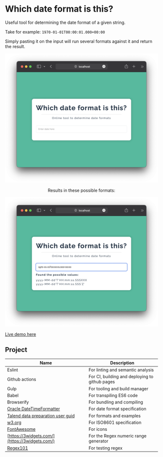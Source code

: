 # Which date format is this?

Useful tool for determining the date format of a given string.

Take for example: `1970-01-01T00:00:01.000+00:00`

Simply pasting it on the input will run several formats against it and return the result.

<center>
	<p align="center">
		<img src=".github/images/screenshot01.png"/>
	</p>
	<p align="center">
		Results in these possible formats:
	</p>
	<p align="center">
		<img src=".github/images/screenshot02.png"/>
	</p>
</center>

[Live demo here](https://leandrosq.github.io/which-dateformat/)

## Project

| Name | Description |
| -- | -- |
| Eslint | For linting and semantic analysis |
| Github actions | For CI, building and deploying to github pages |
| Gulp | For tooling and build manager |
| Babel | For transpiling ES6 code |
| Browserify | For bundling and compiling |
| [Oracle DateTimeFormatter](https://docs.oracle.com/javase/8/docs/api/java/time/format/DateTimeFormatter.html) | For date format specification |
| [Talend data preparation user guid](https://help.talend.com/r/en-US/8.0/data-preparation-user-guide/list-of-date-and-date-time-formats) | For formats and examples |
| [w3.org](https://www.w3.org/TR/NOTE-datetime) | For ISO8601 specification |
| [FontAwesome](https://fontawesome.com/) | For icons |
| [https://3widgets.com/](https://3widgets.com/) | For the Regex numeric range generator |
| [Regex101](https://regex101.com/) | For testing regex |